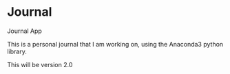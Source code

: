 # Journal
Journal App

This is a personal journal that I am working on, using the Anaconda3 python library.

This will be version 2.0
